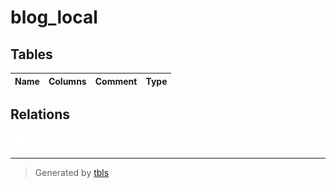 # blog_local

## Tables

| Name | Columns | Comment | Type |
| ---- | ------- | ------- | ---- |

## Relations

![er](schema.svg)

---

> Generated by [tbls](https://github.com/k1LoW/tbls)
